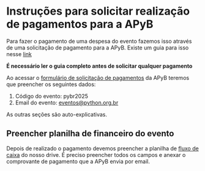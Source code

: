 # Instruções para solicitar realização de pagamentos para a APyB

Para fazer o pagamento de uma despesa do evento fazemos isso através de uma solicitação de pagamento para a APyB. Existe um guia para isso nesse [link](https://apyb.python.org.br/associados/guias/como-organizar-eventos/#como-solicito-a-realizacao-de-um-pagamento)

**É necessário ler o guia completo antes de solicitar qualquer pagamento**

Ao acessar o [formulário de solicitação de pagamentos](https://www.ultradox.com/app/apyb-solicitacao-pagamento) da APyB teremos que preencher os seguintes dados:

1. Código do evento: pybr2025
2. Email do evento: eventos@python.org.br

As outras seções são auto-explicativas.

## Preencher planilha de financeiro do evento

Depois de realizado o pagamento devemos preencher a planilha de [fluxo de caixa](https://docs.google.com/spreadsheets/d/1tw0V-V_xG8ZV1vFiE8KhTybPuy4cT4zo2mOALiOF3VE/edit?usp=sharing) do nosso drive. É preciso preencher todos os campos e anexar o comprovante de pagamento que a APyB envia por email.

